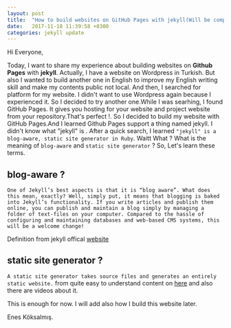 ```yaml
---
layout: post
title:  "How to build websites on GitHub Pages with jekyll(Will be completed soon)"
date:   2017-11-18 11:39:58 +0300
categories: jekyll update
---
```


Hi Everyone,

Today, I want to share my experience about building websites on **Github Pages** with **jekyll**. Actually, I have a website on Wordpress in Turkish. But also I wanted to build another one in English to improve my English writing skill and make my contents public not local. And then, I searched for platform for my website. I didn't want to use Wordpress again because I experienced it. So I decided to try another one.While I was searhing, I found GitHub Pages. It gives you hosting for your website and project website from your repository.That's perfect !. So I decided to build my website with GitHub Pages.And I learned Github Pages support a thing named jekyll. I didn't know what "jekyll" is . After a quick search, I learned `"jekyll" is a blog-aware, static site generator in Ruby`. Waitt What ? What is the meaning of `blog-aware` and `static site generator` ? So, Let's learn these terms.

## blog-aware ?

`One of Jekyll’s best aspects is that it is “blog aware”. What does this mean, exactly? Well, simply put, it means that blogging is baked into Jekyll’s functionality. If you write articles and publish them online, you can publish and maintain a blog simply by managing a folder of text-files on your computer. Compared to the hassle of configuring and maintaining databases and web-based CMS systems, this will be a welcome change!`

Definition from jekyll offical [website](https://jekyllrb.com/docs/posts/)

## static site generator ?

`A static site generator takes source files and generates an entirely static website.` from quite easy to understand content on [here](https://learn.cloudcannon.com/jekyll/why-use-a-static-site-generator/) and also there are videos about it.

This is enough for now. I will add also how I build this website later.

Enes Köksalmış.

